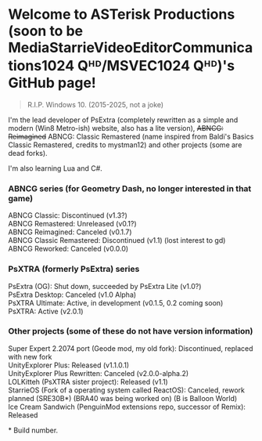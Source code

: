 # Welcome to ASTerisk Productions (soon to be MediaStarrieVideoEditorCommunications1024 Qᴴᴰ/MSVEC1024 Qᴴᴰ)'s GitHub page!
> R.I.P. Windows 10. (2015-2025, not a joke)

I'm the lead developer of PsExtra (completely rewritten as a simple and modern (Win8 Metro-ish) website, also has a lite version), ~~ABNCG: Reimagined~~ ABNCG: Classic Remastered (name inspired from Baldi's Basics Classic Remastered, credits to mystman12) and other projects (some are dead forks).

I'm also learning Lua and C#.

### ABNCG series (for Geometry Dash, no longer interested in that game) <br/>
ABNCG Classic: Discontinued (v1.3?)<br/>
ABNCG Remastered: Unreleased (v0.1?)<br/>
ABNCG Reimagined: Canceled (v0.1.7)<br/>
ABNCG Classic Remastered: Discontinued (v1.1) (lost interest to gd)<br/>
ABNCG Reworked: Canceled (v0.0.0)

### PsXTRA (formerly PsExtra) series <br/>
PsExtra (OG): Shut down, succeeded by PsExtra Lite (v1.0?)<br/>
PsExtra Desktop: Canceled (v1.0 Alpha)<br/>
PsXTRA Ultimate: Active, in development (v0.1.5, 0.2 coming soon)<br/>
PsXTRA: Active (v2.0.1)

### Other projects (some of these do not have version information) <br/>
Super Expert 2.2074 port (Geode mod, my old fork): Discontinued, replaced with new fork<br/>
UnityExplorer Plus: Released (v1.1.0.1)<br/>
UnityExplorer Plus Rewritten: Canceled (v2.0.0-alpha.2)<br/>
LOLKitteh (PsXTRA sister project): Released (v1.1)<br/>
StarrieOS (Fork of a operating system called ReactOS): Canceled, rework planned (SRE30B*) (BRA40 was being worked on) (B is Balloon World)<br/>
Ice Cream Sandwich (PenguinMod extensions repo, successor of Remix): Released

<p>* Build number.</p>

<!-- IF THERE ARE TYPOS, I'LL TRY TO FIX IT ASAP! -->
